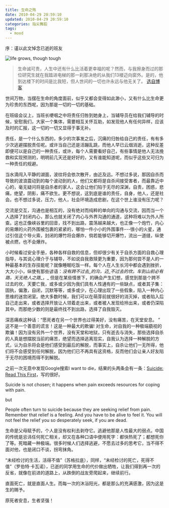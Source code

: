 ```yaml
---
title: 生命之殇
date: 2010-04-29 20:59:10
updated: 2010-04-29 20:59:10
categories: 指尖舞蹈
tags:
  - mood
---
```


序：谨以此文悼念已逝的班友

![life grows, though tough](https://ws4.sinaimg.cn/large/006tNbRwly1fynj0jrmkhj30d108amxj.jpg)

> 生命诚可贵，人生中还有什么比活着更幸福的呢？然而，与我擦身而过的那位研究生就在我踏进电梯的那一刹那决绝的从我们13楼迈向窗外。是的，他到达楼下的时间是比我短，但人世间的一切也许永远与他无关了。
[选自博客](http://mapeiftian.blog.163.com/blog/static/13313026920103250315392/)

<!-- more -->

世间万物，当摆在生命的角度面前，似乎又都会变得如此渺小，又有什么比生命更为珍贵的东西呢，因为那是一切的一切的基础。

在班级会议上，当班长哽咽之中将责任归咎到她身上，当辅导员在给我们辅导的时候，安慰我们，大家一个集体，需要相互关怀互助，如发现他人有任何异样，应该及时的汇报，这一切的一切又显得于事无补。

责任，是一个什么东西的，多少的次事发之后，沉痛的归咎给自己的责任，有有多少次逃避摆脱责任呢。或许当自己还是活蹦乱跳，而他人早已云烟消逝，这种反差即便可以是自己的一种责任，或许，每个人需要看好自己，有些事情是他人无法挽救和实现预测的，明明前几天还是好好的，又有谁能知道呢，而似乎这些又可归为一种责任的规避。

当水滴闯入平静的湖面，波纹将会依次散开，由近及远。不想过多说，那因自杀而导致的波浪震动到的每个波动到的人，他们又都将是自杀间接受害者，而最靠近中心的，毫无疑问将是自杀者的家人，这会让他们陷于无尽的深渊，自责，困惑，悲痛，绝望，阴影，痛不欲生。更不想说，这到底是谁的责任，自身，他人，还是社会。也不想过多说，压力，他人，社会环境造成悲剧，在这个世上谁没有压力呢？

交流是交互，沟通也是相互的，没有绝对而纯粹的单向的沟通与交流，因而当一个人选择了封闭内心，那么也就关闭了内心与外界沟通的通道，这种将难以为外人所查。这也正像峡谷里的回音，找不到出路，震荡越来越大，也正像一个炮竹，内心的易爆的火药外围被包裹的紧紧的，哪怕一件小小的外围事件---很小的火星，通过引信这个导火索，封闭的爆竹将会爆炸，倘若能够切开爆竹，流出一道缝，纵使被点燃，也不会爆炸。

小时候看过安全手册，各种各样自救的信息，但却很少有关于自杀方面的自救心理指导，与其说心理介于与辅导，不如说自我救赎更为重要，因为那何尝不是人的一种最基本的生存技能呢？就像睡眠吃饭一样。每个人在人生长河中都会遇到挫折，大大小小，纵使有那些谚语：_没有跨不过去_的沟，迈_不过去的坎。车到山前必有路，天无绝人之路__，_ 但是在某些情景下，的确会产生幻想，感觉到那是个跨不过去的坎，天要亡我，或多或少因为我们具有人性通有的一些缺点，或者其子集：固执，偏激，自闭，沉默等等，或多或少，在心理出现了一些假象，陷入一种内心思维的迷宫闭室。绝大多数时候，我们可以在萌芽前就很好的消灭掉，或者陷入后自己走出来，或者选择开放让人领着走出来，或者被人发现给拎出来，或者仍深陷其中。而那绝少数的则是最终找不到出路，选择了自我毁灭。

深恶痛疾这种话：“愿死者在另一个世界也过得美好，没有痛苦，在天堂安息。 ” 这不是一个善意的谎言！这是一种最大的欺骗! 对生命，对自我的一种极端藐视的欺骗！因为没有另外一个世界，没有天堂和地狱，只有逝去与消失，那些选择自杀的人真是想摆脱当前的痛苦，绝望而选择逃离现实，自我认为选择一种解脱的方式，认为自杀将会是他们感受到最后的解脱，而事实上，自杀让他们一无所得，他们将不会感受到任何解脱，因为他们已不再具有这资格，反而他们会让亲人好友陷于无尽的困境而得不到解脱。

之前一次无意中发现Google搜索I want to die，结果的头两条会有一条：[Suicide: Read This First](http://www.metanoia.org/suicide/)，写的很好。

  Suicide is not chosen; it happens when pain exceeds resources for coping with pain.

  but

  People often turn to suicide because they are seeking relief from pain. Remember that relief is a feeling. And you have to be alive to feel it. You will not feel the relief you so desperately seek, if you are dead.

生命是父母赋予的，个人是没有权利去剥夺它。逃避他那是人性最大的弱点。中国的传统是忌讳任何死亡相关，却又在各种口语中便用死字：都快热死了；都想死你了等。死暗藏一种极端。很多时候人们选择逃避，不愿去过多的思考它，当不得不面对他，也是闭口不谈，拐弯抹角。

“未经检讨的生活，活得不值”（苏格拉底），同样，“未经检讨的死亡，死得不值”（罗伯特·卡瓦诺），已逝的同学用生命的代价做出牺牲，让我们得到再一次的反省，就像在前进的道路上，从跌倒的战友旁爬起来，继续前行。

直面死亡，就是直面人生。而每一次的沐浴阳光，都是那么的充满感激，因为这是生的赐予。

原死者安息，生者坚强！